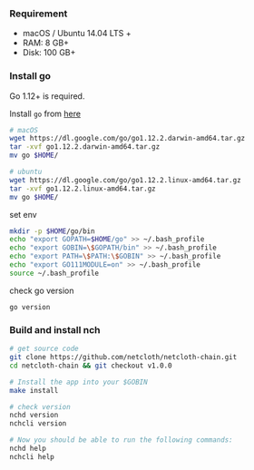 ### Requirement
 * macOS / Ubuntu 14.04 LTS +
 * RAM: 8 GB+
 * Disk: 100 GB+

### Install go

Go 1.12+ is required.

Install ```go``` from [here](https://golang.org/doc/install)

```bash
# macOS
wget https://dl.google.com/go/go1.12.2.darwin-amd64.tar.gz
tar -xvf go1.12.2.darwin-amd64.tar.gz
mv go $HOME/

# ubuntu
wget https://dl.google.com/go/go1.12.2.linux-amd64.tar.gz
tar -xvf go1.12.2.linux-amd64.tar.gz
mv go $HOME/
```

set env
```bash
mkdir -p $HOME/go/bin
echo "export GOPATH=$HOME/go" >> ~/.bash_profile
echo "export GOBIN=\$GOPATH/bin" >> ~/.bash_profile
echo "export PATH=\$PATH:\$GOBIN" >> ~/.bash_profile
echo "export GO111MODULE=on" >> ~/.bash_profile
source ~/.bash_profile
```

check go version
```cassandraql
go version

```

### Build and install nch

```bash
# get source code
git clone https://github.com/netcloth/netcloth-chain.git
cd netcloth-chain && git checkout v1.0.0

# Install the app into your $GOBIN
make install

# check version
nchd version
nchcli version

# Now you should be able to run the following commands:
nchd help
nchcli help
```
